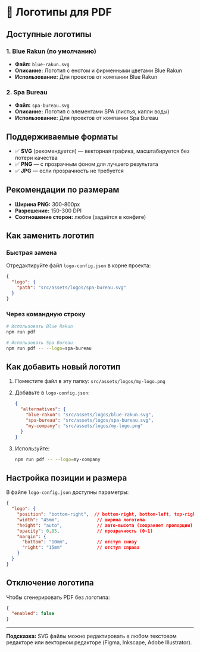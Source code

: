 # 🎨 Логотипы для PDF

## Доступные логотипы

### 1. Blue Rakun (по умолчанию)
- **Файл:** `blue-rakun.svg`
- **Описание:** Логотип с енотом и фирменными цветами Blue Rakun
- **Использование:** Для проектов от компании Blue Rakun

### 2. Spa Bureau
- **Файл:** `spa-bureau.svg`
- **Описание:** Логотип с элементами SPA (листья, капли воды)
- **Использование:** Для проектов от компании Spa Bureau

## Поддерживаемые форматы

- ✅ **SVG** (рекомендуется) — векторная графика, масштабируется без потери качества
- ✅ **PNG** — с прозрачным фоном для лучшего результата
- ✅ **JPG** — если прозрачность не требуется

## Рекомендации по размерам

- **Ширина PNG:** 300-800px
- **Разрешение:** 150-300 DPI
- **Соотношение сторон:** любое (задаётся в конфиге)

## Как заменить логотип

### Быстрая замена

Отредактируйте файл `logo-config.json` в корне проекта:

```json
{
  "logo": {
    "path": "src/assets/logos/spa-bureau.svg"
  }
}
```

### Через командную строку

```bash
# Использовать Blue Rakun
npm run pdf

# Использовать Spa Bureau
npm run pdf -- --logo=spa-bureau
```

## Как добавить новый логотип

1. Поместите файл в эту папку: `src/assets/logos/my-logo.png`

2. Добавьте в `logo-config.json`:
   ```json
   {
     "alternatives": {
       "blue-rakun": "src/assets/logos/blue-rakun.svg",
       "spa-bureau": "src/assets/logos/spa-bureau.svg",
       "my-company": "src/assets/logos/my-logo.png"
     }
   }
   ```

3. Используйте:
   ```bash
   npm run pdf -- --logo=my-company
   ```

## Настройка позиции и размера

В файле `logo-config.json` доступны параметры:

```json
{
  "logo": {
    "position": "bottom-right",  // bottom-right, bottom-left, top-right, top-left
    "width": "45mm",              // ширина логотипа
    "height": "auto",             // авто-высота (сохраняет пропорции)
    "opacity": 0.85,              // прозрачность (0-1)
    "margin": {
      "bottom": "10mm",           // отступ снизу
      "right": "15mm"             // отступ справа
    }
  }
}
```

## Отключение логотипа

Чтобы сгенерировать PDF без логотипа:

```json
{
  "enabled": false
}
```

---

**Подсказка:** SVG файлы можно редактировать в любом текстовом редакторе или векторном редакторе (Figma, Inkscape, Adobe Illustrator).



